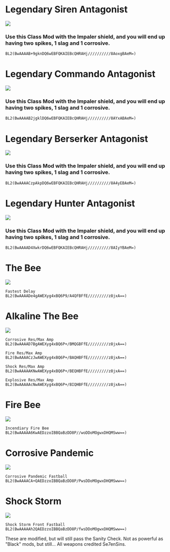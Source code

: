 # Legendary Siren Antagonist

![](./assets/item-siren-antagonist.jpeg)

### Use this Class Mod with the Impaler shield, and you will end up having two spikes, 1 slag and 1 corrosive.

    BL2(BwAAAAB+9gknDQ6wEBFQKAIEBcQHRAHj//////////8AoxgBAeM=)

# Legendary Commando Antagonist

![](./assets/item-soldier-antagonist.jpeg)

### Use this Class Mod with the Impaler shield, and you will end up having two spikes, 1 slag and 1 corrosive.

    BL2(BwAAAAB2jgklDQ6wEBFQKAIEBcQHRAHj//////////8AYxABAeM=)

# Legendary Berserker Antagonist

![](./assets/item-berzeker-antagonist.jpeg)

### Use this Class Mod with the Impaler shield, and you will end up having two spikes, 1 slag and 1 corrosive.

    BL2(BwAAAACzpAkpDQ6wEBFQKAIEBcQHRAHj//////////8A4yEBAeM=)

# Legendary Hunter Antagonist

![](./assets/item-hunter-antagonist.jpeg)

### Use this Class Mod with the Impaler shield, and you will end up having two spikes, 1 slag and 1 corrosive.

    BL2(BwAAAAD4XwkrDQ6wEBFQKAIEBcQHRAHj//////////8AIyYBAeM=)

# The Bee

![](./assets/item-the-bee.jpeg)

    Fastest Delay
    BL2(BwAAAADe4gAWEXyg4xBQ6P9/A4QFBFfE/////////z8jxA==)

# Alkaline The Bee

![](./assets/item-alkaline-the-bee.jpeg)
    
    Corrosive Res/Max Amp
    BL2(BwAAAAD7BgAWEXyg4xBQ6P+/BMQGBFfE/////////z8jxA==)

    Fire Res/Max Amp
    BL2(BwAAAACzJwAWEXyg4xBQ6P+/BAQHBFfE/////////z8jxA==)

    Shock Res/Max Amp
    BL2(BwAAAAAKNwAWEXyg4xBQ6P+/BEQHBFfE/////////z8jxA==)

    Explosive Res/Max Amp
    BL2(BwAAAAAcNwAWEXyg4xBQ6P+/BIQHBFfE/////////z8jxA==)

# Fire Bee

![](./assets/item-fire-bee.jpeg)

    Incendiary Fire Bee
    BL2(BwAAAAA6KwAEDzzoIBBQaBzDD8P//woDDoMOgwxDHQMSww==)

# Corrosive Pandemic

![](./assets/item-corrosive-pandemic.jpeg)

    Corrosive Pandemic Fastball
    BL2(BwAAAACA+QAEDzzoIBBQaBzDD8P/PwsDDoMOgwxDHQMSww==)

# Shock Storm

![](./assets/item-shock-storm-front.jpeg)

    Shock Storm Front Fastball
    BL2(BwAAAAAh2QAEDzzoIBBQaBzDD8P/fwsDDoMOgwxDHQMSww==)

These are modified, but will still pass the Sanity Check. Not as powerful as "Black" mods, but still... All weapons credited Se7enSins.